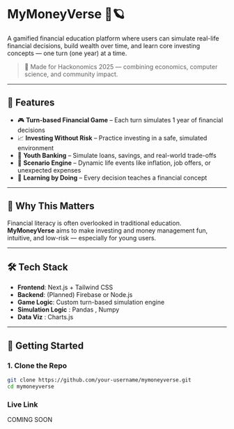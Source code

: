 # MyMoneyVerse 💸🪐

A gamified financial education platform where users can simulate real-life financial decisions, build wealth over time, and learn core investing concepts — one turn (one year) at a time.

> 🚀 Made for Hackonomics 2025 — combining economics, computer science, and community impact.

---

## 🌟 Features

- 🎮 **Turn-based Financial Game** – Each turn simulates 1 year of financial decisions
- 📈 **Investing Without Risk** – Practice investing in a safe, simulated environment
- 🏦 **Youth Banking** – Simulate loans, savings, and real-world trade-offs
- 💼 **Scenario Engine** – Dynamic life events like inflation, job offers, or unexpected expenses
- 🧠 **Learning by Doing** – Every decision teaches a financial concept

---

## 🧠 Why This Matters

Financial literacy is often overlooked in traditional education. **MyMoneyVerse** aims to make investing and money management fun, intuitive, and low-risk — especially for young users.

---

## 🛠️ Tech Stack

- **Frontend**: Next.js + Tailwind CSS
- **Backend**: (Planned) Firebase or Node.js
- **Game Logic**: Custom turn-based simulation engine
- **Simulation Logic** : Pandas , Numpy
- **Data Viz** : Charts.js

---


## 🏁 Getting Started

### 1. Clone the Repo

```bash
git clone https://github.com/your-username/mymoneyverse.git
cd mymoneyverse
```
### Live Link 
COMING SOON 
